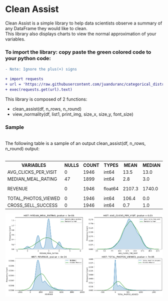 # Clean Assist

Clean Assist is a simple library to help data scientists observe a summary of any DataFrame they would like to clean.<br>
This library also displays charts to view the normal approximation of your variables.

### To import the library: copy paste the green colored code to your python code:
```diff
- Note: Ignore the plus(+) signs
```
```diff
+ import requests
+ url = 'https://raw.githubusercontent.com/juanduranc/categorical_distribution_juan/master/info'
+ exec(requests.get(url).text)
```
This library is composed of 2 functions:<br>
+ clean_assist(df, n_rows, n_round)<br>
+ view_normality(df, list1, print_img, size_x, size_y, font_size)<br>


<!DOCTYPE html>
<html>
<body>

<h3>Sample</h3><br>
The following table is a sample of an output clean_assist(df, n_rows, n_round) output:<br><br>

<table>
     <tr>
      <th>VARIABLES</th>
      <th>NULLS</th>
      <th>COUNT</th>
      <th>TYPES</th>
      <th>MEAN</th>
      <th>MEDIAN</th>
      <th>UNIQUES</th>
      <th>SAMPLE_________________________________</th>
      <th>Outliers</th>
      <th>pval(Norm)</th>
    </tr>
    <tr height="20">
      <td>AVG_CLICKS_PER_VISIT</td>
      <td>0</td>
      <td>1946</td>
      <td>int64</td>
      <td>13.5</td>
      <td>13.0</td>
      <td>15</td>
      <td>[11, 13, 12, 13, 13, 17, 10, 13, 12, 12]</td>
      <td>[6,0]</td>
      <td>0.03</td>
    </tr>
    <tr>
      <td>MEDIAN_MEAL_RATING</td>
      <td>47</td>
      <td>1899</td>
      <td>int64</td>
      <td>2.8</td>
      <td>3.0</td>
      <td>5</td>
      <td>[3, 3, 3, 3, 3, 2, 4, 3, 3, 3]</td>
      <td>[0,13]</td>
      <td>3e-06</td>
    </tr>
    <tr>
      <td>REVENUE</td>
      <td>0</td>
      <td>1946</td>
      <td>float64</td>
      <td>2107.3</td>
      <td>1740.0</td>
      <td>859</td>
      <td>[1880, 1495, 2572.5, 1647, 1923, 1250]</td>
      <td>[0,82]</td>
      <td>1e-21</td>
    </tr>
    <tr>
      <td>TOTAL_PHOTOS_VIEWED</td>
      <td>0</td>
      <td>1946</td>
      <td>int64</td>
      <td>106.4</td>
      <td>0.0</td>
      <td>371</td>
      <td>[0, 90, 0, 0, 253, 0, 705, 0, 0, 0]</td>
      <td>[0,120]</td>
      <td>5e-90</td>
    </tr>
      <td>CROSS_SELL_SUCCESS</td>
      <td>0</td>
      <td>1946</td>
      <td>int64</td>
      <td>0.7</td>
      <td>1.0</td>
      <td>2</td>
      <td>[1, 1, 1, 0, 1, 1, 0, 1, 1, 1]</td>
      <td></td>
      <td>1e-159</td>
</table>

<img src="https://raw.githubusercontent.com/juanduranc/Clean-Assist/master/normality.png" />

</body>
</html>
